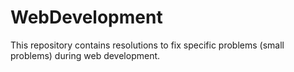 # WebDevelopment
This repository contains resolutions to fix specific problems (small problems) during web development.
